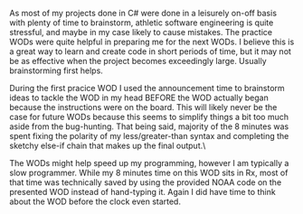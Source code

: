As most of my projects done in C# were done in a leisurely on-off basis with plenty of time to brainstorm, athletic software engineering is quite stressful, and maybe in my case likely to cause mistakes. The practice WODs were quite helpful in preparing me for the next WODs. I believe this is a great way to learn and create code in short periods of time, but it may not be as effective when the project becomes exceedingly large.  Usually brainstorming first helps.

During the first pracice WOD I used the announcement time to brainstorm ideas to tackle the WOD in my head BEFORE the WOD actually began because the instructions were on the board.  This will likely never be the case for future WODs because this seems to simplify things a bit too much aside from the bug-hunting.  That being said, majority of the 8 minutes was spent fixing the polarity of my less/greater-than syntax and completing the sketchy else-if chain that makes up the final output.\

The WODs might help speed up my programming, however I am typically a slow programmer.  While my 8 minutes time on this WOD sits in Rx, most of that time was technically saved by using the provided NOAA code on the presented WOD instead of hand-typing it.  Again I did have time to think about the WOD before the clock even started.

